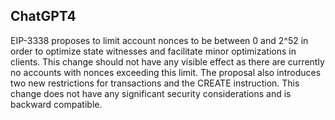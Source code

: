 ## ChatGPT4

EIP-3338 proposes to limit account nonces to be between 0 and 2^52 in order to optimize state witnesses and facilitate minor optimizations in clients. This change should not have any visible effect as there are currently no accounts with nonces exceeding this limit. The proposal also introduces two new restrictions for transactions and the CREATE instruction. This change does not have any significant security considerations and is backward compatible.
